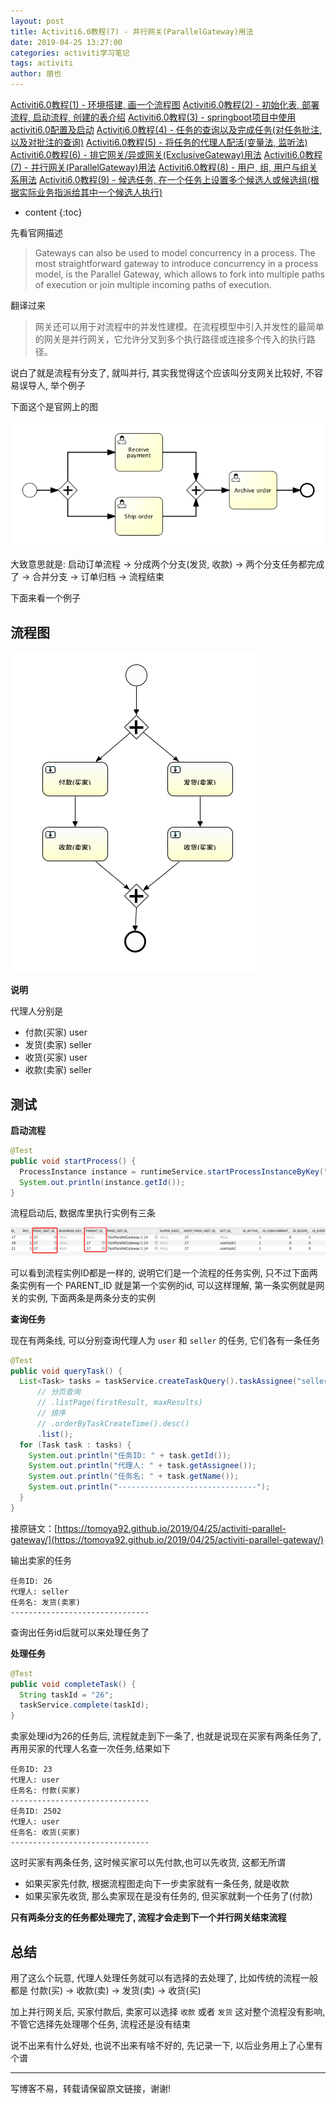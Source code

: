 ```yaml
---
layout: post
title: Activiti6.0教程(7) - 并行网关(ParallelGateway)用法
date: 2019-04-25 13:27:00
categories: activiti学习笔记
tags: activiti
author: 朋也
---
```


[Activiti6.0教程(1) - 环境搭建, 画一个流程图](https://tomoya92.github.io/2019/04/24/activiti-env/)
[Activiti6.0教程(2) - 初始化表, 部署流程, 启动流程, 创建的表介绍](https://tomoya92.github.io/2019/04/24/activiti-deploy-start-table/)
[Activiti6.0教程(3) - springboot项目中使用activiti6.0配置及启动](https://tomoya92.github.io/2019/04/24/activiti-spring-boot/)
[Activiti6.0教程(4) - 任务的查询以及完成任务(对任务批注,以及对批注的查询)](https://tomoya92.github.io/2019/04/24/activiti-query-complete-task/)
[Activiti6.0教程(5) - 将任务的代理人配活(变量法, 监听法)](https://tomoya92.github.io/2019/04/24/activiti-assignee/)
[Activiti6.0教程(6) - 排它网关/异或网关(ExclusiveGateway)用法](https://tomoya92.github.io/2019/04/25/activiti-exclusive-gateway/)
[Activiti6.0教程(7) - 并行网关(ParallelGateway)用法](https://tomoya92.github.io/2019/04/25/activiti-parallel-gateway/)
[Activiti6.0教程(8) - 用户, 组, 用户与组关系用法](https://tomoya92.github.io/2019/04/25/activiti-user-group-membership/)
[Activiti6.0教程(9) - 候选任务, 在一个任务上设置多个候选人或候选组(根据实际业务指派给其中一个候选人执行)](https://tomoya92.github.io/2019/04/26/activiti-candidate-task/)

* content
{:toc}

先看官网描述

> Gateways can also be used to model concurrency in a process. The most straightforward gateway to introduce
> concurrency in a process model, is the Parallel Gateway, which allows to fork into multiple paths of execution or
> join multiple incoming paths of execution.

翻译过来

> 网关还可以用于对流程中的并发性建模。在流程模型中引入并发性的最简单的网关是并行网关，它允许分叉到多个执行路径或连接多个传入的执行路径。

说白了就是流程有分支了, 就叫并行, 其实我觉得这个应该叫分支网关比较好, 不容易误导人, 举个例子






下面这个是官网上的图

![](/assets/bpmn.parallel.gateway.png)

大致意思就是: 启动订单流程 -> 分成两个分支(发货, 收款) -> 两个分支任务都完成了 -> 合并分支 -> 订单归档 -> 流程结束

下面来看一个例子

## 流程图

![](/assets/QQ20190425-143036.png)

**说明**

代理人分别是

- 付款(买家)    user
- 发货(卖家)    seller
- 收货(买家)    user
- 收款(卖家)    seller

## 测试

**启动流程**

```java
@Test
public void startProcess() {
  ProcessInstance instance = runtimeService.startProcessInstanceByKey("TestParallelGateway");
  System.out.println(instance.getId());
}
```

流程启动后, 数据库里执行实例有三条

![](/assets/QQ20190425-144043.png)

可以看到流程实例ID都是一样的, 说明它们是一个流程的任务实例, 只不过下面两条实例有一个 PARENT_ID 就是第一个实例的id, 可以这样理解, 第一条实例就是网关的实例, 下面两条是两条分支的实例

**查询任务**

现在有两条线, 可以分别查询代理人为 `user` 和 `seller` 的任务, 它们各有一条任务

```java
@Test
public void queryTask() {
  List<Task> tasks = taskService.createTaskQuery().taskAssignee("seller")
      // 分页查询
      // .listPage(firstResult, maxResults)
      // 排序
      // .orderByTaskCreateTime().desc()
      .list();
  for (Task task : tasks) {
    System.out.println("任务ID: " + task.getId());
    System.out.println("代理人: " + task.getAssignee());
    System.out.println("任务名: " + task.getName());
    System.out.println("-------------------------------");
  }
}
```

接原链文：[https://tomoya92.github.io/2019/04/25/activiti-parallel-gateway/](https://tomoya92.github.io/2019/04/25/activiti-parallel-gateway/)

输出卖家的任务

```
任务ID: 26
代理人: seller
任务名: 发货(卖家)
-------------------------------
```

查询出任务id后就可以来处理任务了

**处理任务**

```java
@Test
public void completeTask() {
  String taskId = "26";
  taskService.complete(taskId);
}
```

卖家处理id为26的任务后, 流程就走到下一条了, 也就是说现在买家有两条任务了, 再用买家的代理人名查一次任务,结果如下

```
任务ID: 23
代理人: user
任务名: 付款(买家)
-------------------------------
任务ID: 2502
代理人: user
任务名: 收货(买家)
-------------------------------
```

这时买家有两条任务, 这时候买家可以先付款,也可以先收货, 这都无所谓

- 如果买家先付款, 根据流程图走向下一步卖家就有一条任务, 就是收款
- 如果买家先收货, 那么卖家现在是没有任务的, 但买家就剩一个任务了(付款)

**只有两条分支的任务都处理完了, 流程才会走到下一个并行网关结束流程**

## 总结

用了这么个玩意, 代理人处理任务就可以有选择的去处理了, 比如传统的流程一般都是 付款(买) -> 收款(卖) -> 发货(卖) -> 收货(买)

加上并行网关后, 买家付款后, 卖家可以选择 `收款` 或者 `发货` 这对整个流程没有影响, 不管它选择先处理哪个任务, 流程还是没有结束

说不出来有什么好处, 也说不出来有啥不好的, 先记录一下, 以后业务用上了心里有个谱

---

写博客不易，转载请保留原文链接，谢谢!
